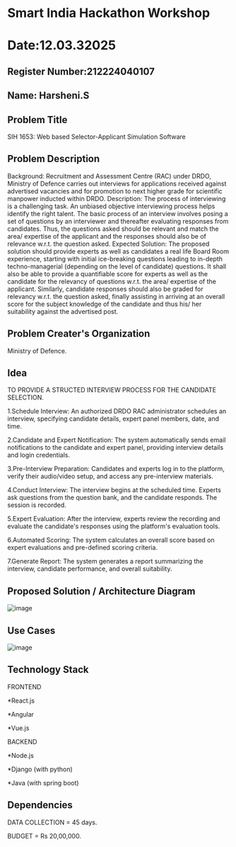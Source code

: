 # Smart India Hackathon Workshop
# Date:12.03.32025
## Register Number:212224040107
## Name:    Harsheni.S
## Problem Title
SIH 1653: Web based Selector-Applicant Simulation Software
## Problem Description
Background: Recruitment and Assessment Centre (RAC) under DRDO, Ministry of Defence carries out interviews for applications received against advertised vacancies and for promotion to next higher grade for scientific manpower inducted within DRDO. Description: The process of interviewing is a challenging task. An unbiased objective interviewing process helps identify the right talent. The basic process of an interview involves posing a set of questions by an interviewer and thereafter evaluating responses from candidates. Thus, the questions asked should be relevant and match the area/ expertise of the applicant and the responses should also be of relevance w.r.t. the question asked. Expected Solution: The proposed solution should provide experts as well as candidates a real life Board Room experience, starting with initial ice-breaking questions leading to in-depth techno-managerial (depending on the level of candidate) questions. It shall also be able to provide a quantifiable score for experts as well as the candidate for the relevancy of questions w.r.t. the area/ expertise of the applicant. Similarly, candidate responses should also be graded for relevancy w.r.t. the question asked, finally assisting in arriving at an overall score for the subject knowledge of the candidate and thus his/ her suitability against the advertised post.

## Problem Creater's Organization
Ministry of Defence.

## Idea
TO PROVIDE A STRUCTED INTERVIEW PROCESS FOR THE CANDIDATE SELECTION.

1.Schedule Interview:
An authorized DRDO RAC administrator schedules an interview, specifying candidate details, expert panel members, date, and time.

2.Candidate and Expert Notification:
The system automatically sends email notifications to the candidate and expert panel, providing interview details and login credentials.

3.Pre-Interview Preparation:
Candidates and experts log in to the platform, verify their audio/video setup, and access any pre-interview materials.

4.Conduct Interview:
The interview begins at the scheduled time. Experts ask questions from the question bank, and the candidate responds. The session is recorded.

5.Expert Evaluation:
After the interview, experts review the recording and evaluate the candidate's responses using the platform's evaluation tools.

6.Automated Scoring:
The system calculates an overall score based on expert evaluations and pre-defined scoring criteria.

7.Generate Report:
The system generates a report summarizing the interview, candidate performance, and overall suitability.

## Proposed Solution / Architecture Diagram

![image](https://github.com/user-attachments/assets/d68d09e3-15f2-4d23-946a-4b5010eaeb2a)

## Use Cases

![image](https://github.com/user-attachments/assets/db5dee27-9beb-4d62-8b0f-2885750da2a8)

## Technology Stack

FRONTEND

*React.js

*Angular

*Vue.js

BACKEND

*Node.js

*Django (with python)

*Java (with spring boot)

## Dependencies

DATA COLLECTION = 45 days.

BUDGET = Rs 20,00,000.

